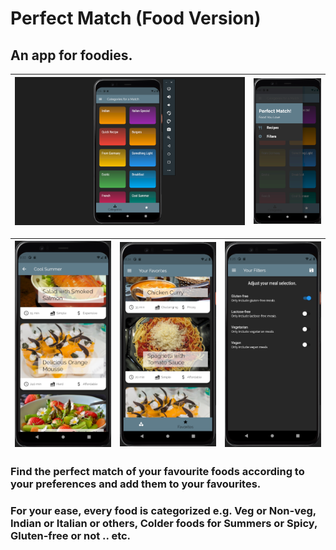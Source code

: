 # Perfect Match (Food Version)
## An app for foodies.

| <img width="1250" src="screenshots/1st%20screen%202.png"> | <img src="screenshots/2nd%20screen.png"> |
| ---------------------------------------------- | -------------------------------------------- | 

| <img width="350" src="screenshots/3rd%20screen.png"> | <img width="350" src="screenshots/4th%20screen.png"> | <img width="350" src="screenshots/5th%20screen.png"> |
| ---------------------------------------------- | -------------------------------------------- | -------------------------------------------- | 



### Find the perfect match of your favourite foods according to your preferences and add them to your favourites.
### For your ease, every food is categorized e.g. Veg or Non-veg, Indian or Italian or others, Colder foods for Summers or Spicy, Gluten-free or not .. etc.


